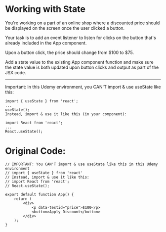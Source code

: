# Working with State
You're working on a part of an online shop where a discounted price should be displayed on the screen once the user clicked a button.

Your task is to add an event listener to listen for clicks on the button that's already included in the App component.

Upon a button click, the price should change from $100 to $75.

Add a state value to the existing App component function and make sure the state value is both updated upon button clicks and output as part of the JSX code.

---

Important: In this Udemy environment, you CAN'T import & use useState like this:
```
import { useState } from 'react';
...
useState();
Instead, import & use it like this (in your component):

import React from 'react';
...
React.useState();
```

# Original Code:
```
// IMPORTANT: You CAN'T import & use useState like this in this Udemy environment
// import { useState } from 'react'
// Instead, import & use it like this:
// import React from 'react';
// React.useState();

export default function App() {
    return (
        <div>
            <p data-testid="price">$100</p>
            <button>Apply Discount</button>
        </div>
    );
}
```
